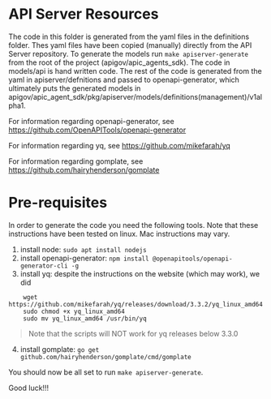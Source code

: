 # API Server Resources

The code in this folder is generated from the yaml files in the definitions folder. Thes yaml files have been copied (manually) directly from the API Server repository.
To generate the models run `make apiserver-generate` from the root of the project (apigov/apic_agents_sdk).
The code in models/api is hand written code. The rest of the code is generated from the yaml in apiserver/defnitions and passed to openapi-generator, which ultimately puts the generated models in apigov/apic_agent_sdk/pkg/apiserver/models/definitions(management)/v1alpha1.

For information regarding openapi-generator, see https://github.com/OpenAPITools/openapi-generator

For information regarding yq, see https://github.com/mikefarah/yq

For information regarding gomplate, see https://github.com/hairyhenderson/gomplate


# Pre-requisites
In order to generate the code you need the following tools. Note that these instructions have been tested on linux. Mac instructions may vary.
1. install node: `sudo apt install nodejs`
2. install openapi-generator: `npm install @openapitools/openapi-generator-cli -g`
3. install yq: despite the instructions on the website (which may work), we did 
```
    wget https://github.com/mikefarah/yq/releases/download/3.3.2/yq_linux_amd64
    sudo chmod +x yq_linux_amd64
    sudo mv yq_linux_amd64 /usr/bin/yq
```
>Note that the scripts will NOT work for yq releases below 3.3.0
4. install gomplate: `go get github.com/hairyhenderson/gomplate/cmd/gomplate`


You should now be all set to run `make apiserver-generate`.

Good luck!!!